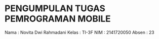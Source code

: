 # PENGUMPULAN TUGAS PEMROGRAMAN MOBILE 
Nama    : Novita Dwi Rahmadani
Kelas   : TI-3F
NIM     : 2141720050
Absen   : 23

